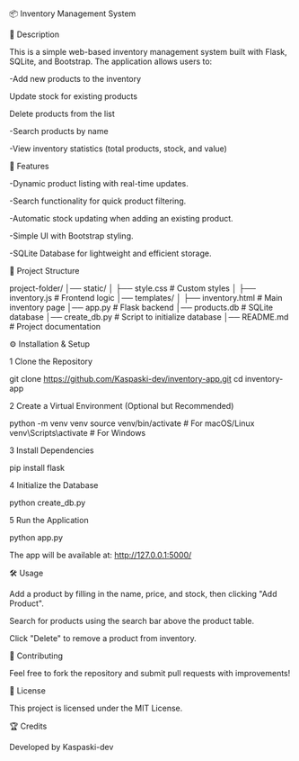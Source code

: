 📦 Inventory Management System

📖 Description

This is a simple web-based inventory management system built with Flask, SQLite, and Bootstrap. The application allows users to:

-Add new products to the inventory

Update stock for existing products

Delete products from the list

-Search products by name

-View inventory statistics (total products, stock, and value)

🚀 Features

-Dynamic product listing with real-time updates.

-Search functionality for quick product filtering.

-Automatic stock updating when adding an existing product.

-Simple UI with Bootstrap styling.

-SQLite Database for lightweight and efficient storage.

📂 Project Structure

project-folder/ │── static/ │ ├── style.css # Custom styles │ ├── inventory.js # Frontend logic │── templates/ │ ├── inventory.html # Main inventory page │── app.py # Flask backend │── products.db # SQLite database │── create_db.py # Script to initialize database │── README.md # Project documentation

⚙️ Installation & Setup

1️ Clone the Repository

git clone https://github.com/Kaspaski-dev/inventory-app.git cd inventory-app

2️ Create a Virtual Environment (Optional but Recommended)

python -m venv venv source venv/bin/activate # For macOS/Linux venv\Scripts\activate # For Windows

3️ Install Dependencies

pip install flask

4️ Initialize the Database

python create_db.py

5️ Run the Application

python app.py

The app will be available at: http://127.0.0.1:5000/

🛠️ Usage

Add a product by filling in the name, price, and stock, then clicking "Add Product".

Search for products using the search bar above the product table.

Click "Delete" to remove a product from inventory.

🤝 Contributing

Feel free to fork the repository and submit pull requests with improvements!

📜 License

This project is licensed under the MIT License.

🏆 Credits

Developed by Kaspaski-dev
